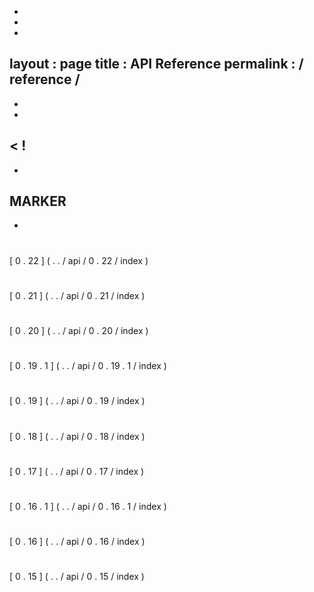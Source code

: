 -
-
-
layout
:
page
title
:
API
Reference
permalink
:
/
reference
/
-
-
-
<
!
-
-
MARKER
-
-
>
#
#
[
0
.
22
]
(
.
.
/
api
/
0
.
22
/
index
)
#
#
[
0
.
21
]
(
.
.
/
api
/
0
.
21
/
index
)
#
#
[
0
.
20
]
(
.
.
/
api
/
0
.
20
/
index
)
#
#
[
0
.
19
.
1
]
(
.
.
/
api
/
0
.
19
.
1
/
index
)
#
#
[
0
.
19
]
(
.
.
/
api
/
0
.
19
/
index
)
#
#
[
0
.
18
]
(
.
.
/
api
/
0
.
18
/
index
)
#
#
[
0
.
17
]
(
.
.
/
api
/
0
.
17
/
index
)
#
#
[
0
.
16
.
1
]
(
.
.
/
api
/
0
.
16
.
1
/
index
)
#
#
[
0
.
16
]
(
.
.
/
api
/
0
.
16
/
index
)
#
#
[
0
.
15
]
(
.
.
/
api
/
0
.
15
/
index
)

